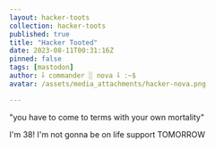 ```yaml
---
layout: hacker-toots
collection: hacker-toots
published: true
title: "Hacker Tooted"
date: 2023-08-11T00:31:16Z
pinned: false
tags: [mastodon]
author: ⸸ commander ░ nova ⸸ :~$
avatar: /assets/media_attachments/hacker-nova.png

---
```


<p>&quot;you have to come to terms with your own mortality&quot;</p><p>I&#39;m 38! I&#39;m not gonna be on life support TOMORROW</p>


